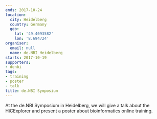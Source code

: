 ```yaml
---
ends: 2017-10-24
location:
  city: Heidelberg
  country: Germany
  geo:
    lat: '49.4093582'
    lon: '8.694724'
organiser:
  email: null
  name: de.NBI Heidelberg
starts: 2017-10-19
supporters:
- denbi
tags:
- training
- poster
- talk
title: de.NBI Symposium
---
```


At the de.NBI Symposium in Heidelberg, we will give a talk about the HiCExplorer and present a poster about bioinformatics online training.